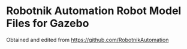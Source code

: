 # Robotnik Automation Robot Model Files for Gazebo

Obtained and edited from https://github.com/RobotnikAutomation 
